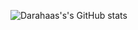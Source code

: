 ![Darahaas's's GitHub stats](https://github-readme-stats.vercel.app/api?username=darahaas15&count_private=true)
